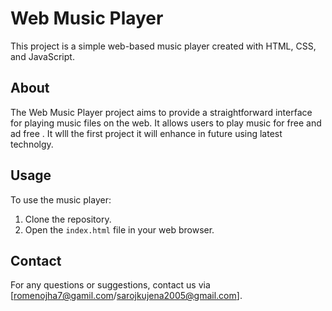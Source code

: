 # Web Music Player

This project is a simple web-based music player created with HTML, CSS, and JavaScript.

## About

The Web Music Player project aims to provide a straightforward interface for playing music files on the web. It allows users to play music for free and ad free .
It wlll the first project it will enhance in future using latest technolgy.

## Usage

To use the music player:

1. Clone the repository.
2. Open the `index.html` file in your web browser.


## Contact

For any questions or suggestions, contact us via [romenojha7@gamil.com/sarojkujena2005@gmail.com].
